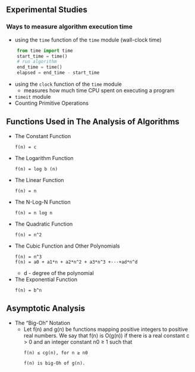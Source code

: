 ## Experimental Studies

### Ways to measure algorithm execution time
* using the `time` function of the `time` module (wall-clock time)
```python
    from time import time
    start_time = time()
    # run algorithm
    end_time = time()
    elapsed = end_time - start_time
```
* using the `clock` function of the `time` module
    * measures how much time CPU spent on executing a program
* `timeit` module
* Counting Primitive Operations

## Functions Used in The Analysis of Algorithms

* The Constant Function
    ```
    f(n) = c
    ```
* The Logarithm Function
    ```
    f(n) = log b (n)
    ```
* The Linear Function
    ```
    f(n) = n
    ```
* The N-Log-N Function
    ```
    f(n) = n log n
    ```
* The Quadratic Function
    ```
    f(n) = n^2
    ```
* The Cubic Function and Other Polynomials
    ```
    f(n) = n^3
    f(n) = a0 + a1*n + a2*n^2 + a3*n^3 +···+ad*n^d
    ```
    * d - degree of the polynomial
* The Exponential Function
    ```
    f(n) = b^n
    ```
    
## Asymptotic Analysis
* The “Big-Oh” Notation
    * Let f(n) and g(n) be functions mapping positive integers to positive real numbers. 
        We say that f(n) is O(g(n)) if there is a real constant c > 0 and an integer constant n0 ≥ 1 such that
        ```
        f(n) ≤ cg(n), for n ≥ n0
        ```
        `f(n) is big-Oh of g(n).`
